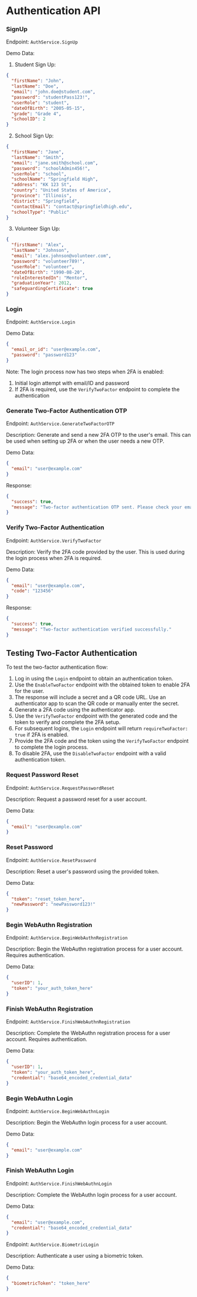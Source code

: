 # Authentication API

### SignUp

Endpoint: `AuthService.SignUp`

Demo Data:

1. Student Sign Up:
```json
{
  "firstName": "John",
  "lastName": "Doe",
  "email": "john.doe@student.com",
  "password": "studentPass123!",
  "userRole": "student",
  "dateOfBirth": "2005-05-15",
  "grade": "Grade 4",
  "schoolID": 2
}
```

2. School Sign Up:
```json
{
  "firstName": "Jane",
  "lastName": "Smith",
  "email": "jane.smith@school.com",
  "password": "schoolAdmin456!",
  "userRole": "school",
  "schoolName": "Springfield High",
  "address": "KK 123 St",
  "country": "United States of America",
  "province": "Illinois",
  "district": "Springfield",
  "contactEmail": "contact@springfieldhigh.edu",
  "schoolType": "Public"
}
```

3. Volunteer Sign Up:
```json
{
  "firstName": "Alex",
  "lastName": "Johnson",
  "email": "alex.johnson@volunteer.com",
  "password": "volunteer789!",
  "userRole": "volunteer",
  "dateOfBirth": "1990-08-20",
  "roleInterestedIn": "Mentor",
  "graduationYear": 2012,
  "safeguardingCertificate": true
}
```

### Login

Endpoint: `AuthService.Login`

Demo Data:

```json
{
  "email_or_id": "user@example.com",
  "password": "password123"
}
```
Note: The login process now has two steps when 2FA is enabled:
1. Initial login attempt with email/ID and password
2. If 2FA is required, use the `VerifyTwoFactor` endpoint to complete the authentication

### Generate Two-Factor Authentication OTP

Endpoint: `AuthService.GenerateTwoFactorOTP`

Description: Generate and send a new 2FA OTP to the user's email. This can be used when setting up 2FA or when the user needs a new OTP.

Demo Data:
```json
{
  "email": "user@example.com"
}
```

Response:
```json
{
  "success": true,
  "message": "Two-factor authentication OTP sent. Please check your email."
}
```

### Verify Two-Factor Authentication

Endpoint: `AuthService.VerifyTwoFactor`

Description: Verify the 2FA code provided by the user. This is used during the login process when 2FA is required.

Demo Data:
```json
{
  "email": "user@example.com",
  "code": "123456"
}
```

Response:
```json
{
  "success": true,
  "message": "Two-factor authentication verified successfully."
}
```

## Testing Two-Factor Authentication

To test the two-factor authentication flow:

1. Log in using the `Login` endpoint to obtain an authentication token.
2. Use the `EnableTwoFactor` endpoint with the obtained token to enable 2FA for the user.
3. The response will include a secret and a QR code URL. Use an authenticator app to scan the QR code or manually enter the secret.
4. Generate a 2FA code using the authenticator app.
5. Use the `VerifyTwoFactor` endpoint with the generated code and the token to verify and complete the 2FA setup.
6. For subsequent logins, the `Login` endpoint will return `requireTwoFactor: true` if 2FA is enabled.
7. Provide the 2FA code and the token using the `VerifyTwoFactor` endpoint to complete the login process.
8. To disable 2FA, use the `DisableTwoFactor` endpoint with a valid authentication token.

### Request Password Reset

Endpoint: `AuthService.RequestPasswordReset`

Description: Request a password reset for a user account.

Demo Data:
```json
{
  "email": "user@example.com"
}
```

### Reset Password

Endpoint: `AuthService.ResetPassword`

Description: Reset a user's password using the provided token.

Demo Data:
```json
{
  "token": "reset_token_here",
  "newPassword": "newPassword123!"
}
```

### Begin WebAuthn Registration

Endpoint: `AuthService.BeginWebAuthnRegistration`

Description: Begin the WebAuthn registration process for a user account. Requires authentication.

Demo Data:
```json
{
  "userID": 1,
  "token": "your_auth_token_here"
}
```

### Finish WebAuthn Registration

Endpoint: `AuthService.FinishWebAuthnRegistration`

Description: Complete the WebAuthn registration process for a user account. Requires authentication.

Demo Data:
```json
{
  "userID": 1,
  "token": "your_auth_token_here",
  "credential": "base64_encoded_credential_data"
}
```

### Begin WebAuthn Login

Endpoint: `AuthService.BeginWebAuthnLogin`

Description: Begin the WebAuthn login process for a user account.

Demo Data:
```json
{
  "email": "user@example.com"
}
```

### Finish WebAuthn Login

Endpoint: `AuthService.FinishWebAuthnLogin`

Description: Complete the WebAuthn login process for a user account.

Demo Data:
```json
{
  "email": "user@example.com",
  "credential": "base64_encoded_credential_data"
}
```


Endpoint: `AuthService.BiometricLogin`

Description: Authenticate a user using a biometric token.

Demo Data:
```json
{
  "biometricToken": "token_here"
}
```
